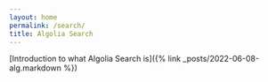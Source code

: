 ```yaml
---
layout: home
permalink: /search/
title: Algolia Search
---
```

[Introduction to what Algolia Search is]({% link _posts/2022-06-08-alg.markdown %})

